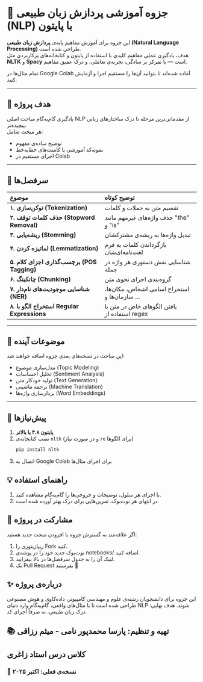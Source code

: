 # 🧠 جزوه آموزشی پردازش زبان طبیعی (NLP) با پایتون

این جزوه برای آموزش مفاهیم پایه‌ی **پردازش زبان طبیعی (Natural Language Processing)** طراحی شده است.  
هدف، یادگیری عملی مفاهیم کلیدی با استفاده از پایتون و کتابخانه‌های پرکاربردی مثل **NLTK** و **Spacy** است — با تمرکز بر سادگی، تجربه‌ی تعاملی، و درک عمیق مفاهیم.

تمام مثال‌ها در Google Colab آماده شده‌اند تا بتوانید آن‌ها را مستقیم اجرا و آزمایش کنید.

---

## 🎯 هدف پروژه
یادگیری گام‌به‌گام مباحث اصلی NLP از مقدماتی‌ترین مرحله تا درک ساختارهای زبانی پیچیده‌تر.  
هر مبحث شامل:
- توضیح ساده‌ی مفهوم  
- نمونه‌کد آموزشی با کامنت‌های خط‌به‌خط  
- اجرای مستقیم در Colab  

---

## 🧩 سرفصل‌ها

| موضوع | توضیح کوتاه |
|:--|:--|
| **۱. توکن‌سازی (Tokenization)** | تقسیم متن به جملات و کلمات |
| **۲. حذف کلمات توقف (Stopword Removal)** | حذف واژه‌های غیرمهم مانند "the" و "is" |
| **۳. ریشه‌یابی (Stemming)** | تبدیل واژه‌ها به ریشه‌ی مشترکشان |
| **۴. لماتیزه کردن (Lemmatization)** | بازگرداندن کلمات به فرم لغت‌نامه‌ای‌شان |
| **۵. برچسب‌گذاری اجزای کلام (POS Tagging)** | شناسایی نقش دستوری هر واژه در جمله |
| **۶. چانکینگ (Chunking)** | گروه‌بندی اجزای نحوی متن |
| **۷. شناسایی موجودیت‌های نام‌دار (NER)** | استخراج اسامی اشخاص، مکان‌ها، سازمان‌ها و ... |
| **۸. استخراج الگو با Regular Expressions** | یافتن الگوهای خاص در متن با استفاده از regex |

---

## 🚀 موضوعات آینده
این مباحث در نسخه‌های بعدی جزوه اضافه خواهند شد:

- مدل‌سازی موضوع (Topic Modeling)  
- تحلیل احساسات (Sentiment Analysis)  
- تولید خودکار متن (Text Generation)  
- ترجمه ماشینی (Machine Translation)  
- بردارسازی واژه‌ها (Word Embeddings)  

---

## 🧰 پیش‌نیازها

1. **پایتون ۳.۸ یا بالاتر**  
2. نصب کتابخانه‌ی `nltk` (و در صورت نیاز `re` برای الگوها)  
   ```bash
   pip install nltk
3. اتصال به Google Colab برای اجرای مثال‌ها

## 💡 راهنمای استفاده

1. با اجرای هر سلول، توضیحات و خروجی‌ها را گام‌به‌گام مشاهده کنید.
4. در انتهای هر نوت‌بوک، تمرین‌هایی برای درک بهتر آورده شده است.

## 🤝 مشارکت در پروژه

اگر علاقه‌مند به گسترش جزوه یا افزودن مبحث جدید هستید:
1. ریپازیتوری را Fork کنید.
2. نوت‌بوک جدید خود را در پوشه‌ی notebooks/ اضافه کنید.
3. لینک آن را به جدول سرفصل‌ها در بالا بیفزایید.
4. یک Pull Request بفرستید 🌿

## ✨ درباره‌ی پروژه

این جزوه برای دانشجویان رشته‌ی علوم و مهندسی کامپیوتر، داده‌کاوی و هوش مصنوعی طراحی شده است تا با مثال‌های واقعی، گام‌به‌گام وارد دنیای NLP شوند.
هدف نهایی: درک زبان طبیعی، نه صرفاً اجرای کد.

## 📚 تهیه و تنظیم: پارسا محمدپور نامی - میثم رزاقی
## کلاس درس استاد زاغری
### 📅 نسخه‌ی فعلی: اکتبر ۲۰۲۵
